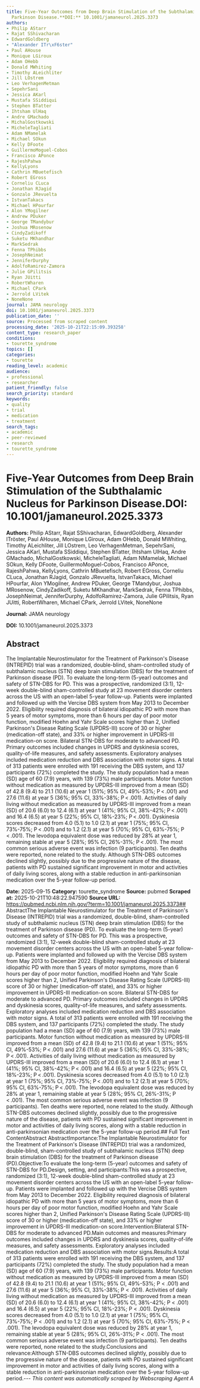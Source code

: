 ```yaml
---
title: Five-Year Outcomes from Deep Brain Stimulation of the Subthalamic Nucleus for
  Parkinson Disease.**DOI:** 10.1001/jamaneurol.2025.3373
authors:
- Philip AStarr
- Rajat SShivacharan
- EdwardGoldberg
- "Alexander ITr\xF6ster"
- Paul AHouse
- Monique LGiroux
- Adam OHebb
- Donald MWhiting
- Timothy ALeichliter
- Jill LOstrem
- Leo VerhagenMetman
- SepehrSani
- Jessica AKarl
- Mustafa SSiddiqui
- Stephen BTatter
- Ihtsham UlHaq
- Andre GMachado
- MichalGostkowski
- MicheleTagliati
- Adam NMamelak
- Michael SOkun
- Kelly DFoote
- GuillermoMoguel-Cobos
- Francisco APonce
- RajeshPahwa
- KellyLyons
- Cathrin MBuetefisch
- Robert EGross
- Corneliu CLuca
- Jonathan RJagid
- Gonzalo JRevuelta
- IstvanTakacs
- Michael HPourfar
- Alon YMogilner
- Andrew PDuker
- George TMandybur
- Joshua MRosenow
- CindyZadikoff
- Suketu MKhandhar
- MarkSedrak
- Fenna TPhibbs
- JosephNeimat
- JenniferDurphy
- AdolfoRamirez-Zamora
- Julie GPilitsis
- Ryan JUitti
- RobertWharen
- Michael CPark
- Jerrold LVitek
- NoneNone
journal: JAMA neurology
doi: 10.1001/jamaneurol.2025.3373
publication_date: ''
source: Processed from scraped content
processing_date: '2025-10-21T22:15:09.393258'
content_type: research_paper
conditions:
- tourette_syndrome
topics: []
categories:
- tourette
reading_level: academic
audience:
- professional
- researcher
patient_friendly: false
search_priority: standard
keywords:
- quality
- trial
- medication
- treatment
search_tags:
- academic
- peer-reviewed
- research
- tourette_syndrome
---
```


# Five-Year Outcomes from Deep Brain Stimulation of the Subthalamic Nucleus for Parkinson Disease.**DOI:** 10.1001/jamaneurol.2025.3373

**Authors:** Philip AStarr, Rajat SShivacharan, EdwardGoldberg, Alexander ITröster, Paul AHouse, Monique LGiroux, Adam OHebb, Donald MWhiting, Timothy ALeichliter, Jill LOstrem, Leo VerhagenMetman, SepehrSani, Jessica AKarl, Mustafa SSiddiqui, Stephen BTatter, Ihtsham UlHaq, Andre GMachado, MichalGostkowski, MicheleTagliati, Adam NMamelak, Michael SOkun, Kelly DFoote, GuillermoMoguel-Cobos, Francisco APonce, RajeshPahwa, KellyLyons, Cathrin MBuetefisch, Robert EGross, Corneliu CLuca, Jonathan RJagid, Gonzalo JRevuelta, IstvanTakacs, Michael HPourfar, Alon YMogilner, Andrew PDuker, George TMandybur, Joshua MRosenow, CindyZadikoff, Suketu MKhandhar, MarkSedrak, Fenna TPhibbs, JosephNeimat, JenniferDurphy, AdolfoRamirez-Zamora, Julie GPilitsis, Ryan JUitti, RobertWharen, Michael CPark, Jerrold LVitek, NoneNone

**Journal:** JAMA neurology

**DOI:** 10.1001/jamaneurol.2025.3373

## Abstract

The Implantable Neurostimulator for the Treatment of Parkinson's Disease (INTREPID) trial was a randomized, double-blind, sham-controlled study of subthalamic nucleus (STN) deep brain stimulation (DBS) for the treatment of Parkinson disease (PD).
To evaluate the long-term (5-year) outcomes and safety of STN-DBS for PD.
This was a prospective, randomized (3:1), 12-week double-blind sham-controlled study at 23 movement disorder centers across the US with an open-label 5-year follow-up. Patients were implanted and followed up with the Vercise DBS system from May 2013 to December 2022. Eligibility required diagnosis of bilateral idiopathic PD with more than 5 years of motor symptoms, more than 6 hours per day of poor motor function, modified Hoehn and Yahr Scale scores higher than 2, Unified Parkinson's Disease Rating Scale (UPDRS-III) score of 30 or higher (medication-off state), and 33% or higher improvement in UPDRS-III medication-on score.
Bilateral STN-DBS for moderate to advanced PD.
Primary outcomes included changes in UPDRS and dyskinesia scores, quality-of-life measures, and safety assessments. Exploratory analyses included medication reduction and DBS association with motor signs.
A total of 313 patients were enrolled with 191 receiving the DBS system, and 137 participants (72%) completed the study. The study population had a mean (SD) age of 60 (7.9) years, with 139 (73%) male participants. Motor function without medication as measured by UPDRS-III improved from a mean (SD) of 42.8 (9.4) to 21.1 (10.6) at year 1 (51%; 95% CI, 49%-53%; P < .001) and 27.6 (11.6) at year 5 (36%; 95% CI, 33%-38%; P < .001). Activities of daily living without medication as measured by UPDRS-III improved from a mean (SD) of 20.6 (6.0) to 12.4 (6.1) at year 1 (41%; 95% CI, 38%-42%; P < .001) and 16.4 (6.5) at year 5 (22%; 95% CI, 18%-23%; P < .001). Dyskinesia scores decreased from 4.0 (5.1) to 1.0 (2.1) at year 1 (75%; 95% CI, 73%-75%; P < .001) and to 1.2 (2.1) at year 5 (70%; 95% CI, 63%-75%; P < .001). The levodopa equivalent dose was reduced by 28% at year 1, remaining stable at year 5 (28%; 95% CI, 26%-31%; P < .001). The most common serious adverse event was infection (9 participants). Ten deaths were reported, none related to the study.
Although STN-DBS outcomes declined slightly, possibly due to the progressive nature of the disease, patients with PD sustained significant improvement in motor and activities of daily living scores, along with a stable reduction in anti-parkinsonian medication over the 5-year follow-up period.

**Date:** 2025-09-15
**Category:** tourette_syndrome
**Source:** pubmed
**Scraped at:** 2025-10-21T10:48:22.947590
**Source URL:** https://pubmed.ncbi.nlm.nih.gov/?term=10.1001/jamaneurol.2025.3373## AbstractThe Implantable Neurostimulator for the Treatment of Parkinson's Disease (INTREPID) trial was a randomized, double-blind, sham-controlled study of subthalamic nucleus (STN) deep brain stimulation (DBS) for the treatment of Parkinson disease (PD).
To evaluate the long-term (5-year) outcomes and safety of STN-DBS for PD.
This was a prospective, randomized (3:1), 12-week double-blind sham-controlled study at 23 movement disorder centers across the US with an open-label 5-year follow-up. Patients were implanted and followed up with the Vercise DBS system from May 2013 to December 2022. Eligibility required diagnosis of bilateral idiopathic PD with more than 5 years of motor symptoms, more than 6 hours per day of poor motor function, modified Hoehn and Yahr Scale scores higher than 2, Unified Parkinson's Disease Rating Scale (UPDRS-III) score of 30 or higher (medication-off state), and 33% or higher improvement in UPDRS-III medication-on score.
Bilateral STN-DBS for moderate to advanced PD.
Primary outcomes included changes in UPDRS and dyskinesia scores, quality-of-life measures, and safety assessments. Exploratory analyses included medication reduction and DBS association with motor signs.
A total of 313 patients were enrolled with 191 receiving the DBS system, and 137 participants (72%) completed the study. The study population had a mean (SD) age of 60 (7.9) years, with 139 (73%) male participants. Motor function without medication as measured by UPDRS-III improved from a mean (SD) of 42.8 (9.4) to 21.1 (10.6) at year 1 (51%; 95% CI, 49%-53%; P < .001) and 27.6 (11.6) at year 5 (36%; 95% CI, 33%-38%; P < .001). Activities of daily living without medication as measured by UPDRS-III improved from a mean (SD) of 20.6 (6.0) to 12.4 (6.1) at year 1 (41%; 95% CI, 38%-42%; P < .001) and 16.4 (6.5) at year 5 (22%; 95% CI, 18%-23%; P < .001). Dyskinesia scores decreased from 4.0 (5.1) to 1.0 (2.1) at year 1 (75%; 95% CI, 73%-75%; P < .001) and to 1.2 (2.1) at year 5 (70%; 95% CI, 63%-75%; P < .001). The levodopa equivalent dose was reduced by 28% at year 1, remaining stable at year 5 (28%; 95% CI, 26%-31%; P < .001). The most common serious adverse event was infection (9 participants). Ten deaths were reported, none related to the study.
Although STN-DBS outcomes declined slightly, possibly due to the progressive nature of the disease, patients with PD sustained significant improvement in motor and activities of daily living scores, along with a stable reduction in anti-parkinsonian medication over the 5-year follow-up period.## Full Text ContentAbstract AbstractImportance:The Implantable Neurostimulator for the Treatment of Parkinson's Disease (INTREPID) trial was a randomized, double-blind, sham-controlled study of subthalamic nucleus (STN) deep brain stimulation (DBS) for the treatment of Parkinson disease (PD).Objective:To evaluate the long-term (5-year) outcomes and safety of STN-DBS for PD.Design, setting, and participants:This was a prospective, randomized (3:1), 12-week double-blind sham-controlled study at 23 movement disorder centers across the US with an open-label 5-year follow-up. Patients were implanted and followed up with the Vercise DBS system from May 2013 to December 2022. Eligibility required diagnosis of bilateral idiopathic PD with more than 5 years of motor symptoms, more than 6 hours per day of poor motor function, modified Hoehn and Yahr Scale scores higher than 2, Unified Parkinson's Disease Rating Scale (UPDRS-III) score of 30 or higher (medication-off state), and 33% or higher improvement in UPDRS-III medication-on score.Intervention:Bilateral STN-DBS for moderate to advanced PD.Main outcomes and measures:Primary outcomes included changes in UPDRS and dyskinesia scores, quality-of-life measures, and safety assessments. Exploratory analyses included medication reduction and DBS association with motor signs.Results:A total of 313 patients were enrolled with 191 receiving the DBS system, and 137 participants (72%) completed the study. The study population had a mean (SD) age of 60 (7.9) years, with 139 (73%) male participants. Motor function without medication as measured by UPDRS-III improved from a mean (SD) of 42.8 (9.4) to 21.1 (10.6) at year 1 (51%; 95% CI, 49%-53%; P < .001) and 27.6 (11.6) at year 5 (36%; 95% CI, 33%-38%; P < .001). Activities of daily living without medication as measured by UPDRS-III improved from a mean (SD) of 20.6 (6.0) to 12.4 (6.1) at year 1 (41%; 95% CI, 38%-42%; P < .001) and 16.4 (6.5) at year 5 (22%; 95% CI, 18%-23%; P < .001). Dyskinesia scores decreased from 4.0 (5.1) to 1.0 (2.1) at year 1 (75%; 95% CI, 73%-75%; P < .001) and to 1.2 (2.1) at year 5 (70%; 95% CI, 63%-75%; P < .001). The levodopa equivalent dose was reduced by 28% at year 1, remaining stable at year 5 (28%; 95% CI, 26%-31%; P < .001). The most common serious adverse event was infection (9 participants). Ten deaths were reported, none related to the study.Conclusions and relevance:Although STN-DBS outcomes declined slightly, possibly due to the progressive nature of the disease, patients with PD sustained significant improvement in motor and activities of daily living scores, along with a stable reduction in anti-parkinsonian medication over the 5-year follow-up period.---
*This content was automatically scraped by Webscraping Agent A*